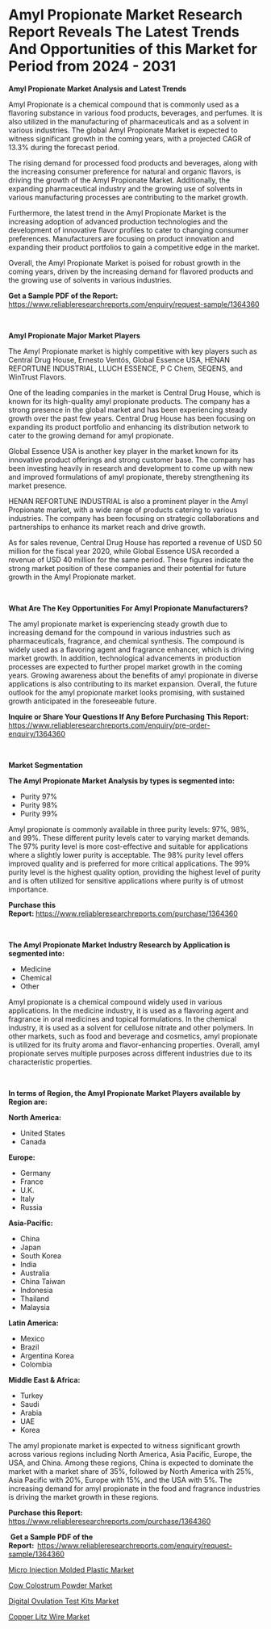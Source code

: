 <p><h1>Amyl Propionate Market Research Report Reveals The Latest Trends And Opportunities of this Market for Period from 2024 - 2031</h1></p><p><strong>Amyl Propionate Market Analysis and Latest Trends</strong></p>
<p><p>Amyl Propionate is a chemical compound that is commonly used as a flavoring substance in various food products, beverages, and perfumes. It is also utilized in the manufacturing of pharmaceuticals and as a solvent in various industries. The global Amyl Propionate Market is expected to witness significant growth in the coming years, with a projected CAGR of 13.3% during the forecast period.</p><p>The rising demand for processed food products and beverages, along with the increasing consumer preference for natural and organic flavors, is driving the growth of the Amyl Propionate Market. Additionally, the expanding pharmaceutical industry and the growing use of solvents in various manufacturing processes are contributing to the market growth.</p><p>Furthermore, the latest trend in the Amyl Propionate Market is the increasing adoption of advanced production technologies and the development of innovative flavor profiles to cater to changing consumer preferences. Manufacturers are focusing on product innovation and expanding their product portfolios to gain a competitive edge in the market.</p><p>Overall, the Amyl Propionate Market is poised for robust growth in the coming years, driven by the increasing demand for flavored products and the growing use of solvents in various industries.</p></p>
<p><strong>Get a Sample PDF of the Report:&nbsp;</strong> <a href="https://www.reliableresearchreports.com/enquiry/request-sample/1364360">https://www.reliableresearchreports.com/enquiry/request-sample/1364360</a></p>
<p>&nbsp;</p>
<p><strong>Amyl Propionate Major Market Players</strong></p>
<p><p>The Amyl Propionate market is highly competitive with key players such as Central Drug House, Ernesto Ventós, Global Essence USA, HENAN REFORTUNE INDUSTRIAL, LLUCH ESSENCE, P C Chem, SEQENS, and WinTrust Flavors. </p><p>One of the leading companies in the market is Central Drug House, which is known for its high-quality amyl propionate products. The company has a strong presence in the global market and has been experiencing steady growth over the past few years. Central Drug House has been focusing on expanding its product portfolio and enhancing its distribution network to cater to the growing demand for amyl propionate.</p><p>Global Essence USA is another key player in the market known for its innovative product offerings and strong customer base. The company has been investing heavily in research and development to come up with new and improved formulations of amyl propionate, thereby strengthening its market presence.</p><p>HENAN REFORTUNE INDUSTRIAL is also a prominent player in the Amyl Propionate market, with a wide range of products catering to various industries. The company has been focusing on strategic collaborations and partnerships to enhance its market reach and drive growth.</p><p>As for sales revenue, Central Drug House has reported a revenue of USD 50 million for the fiscal year 2020, while Global Essence USA recorded a revenue of USD 40 million for the same period. These figures indicate the strong market position of these companies and their potential for future growth in the Amyl Propionate market.</p></p>
<p>&nbsp;</p>
<p><strong>What Are The Key Opportunities For Amyl Propionate Manufacturers?</strong></p>
<p><p>The amyl propionate market is experiencing steady growth due to increasing demand for the compound in various industries such as pharmaceuticals, fragrance, and chemical synthesis. The compound is widely used as a flavoring agent and fragrance enhancer, which is driving market growth. In addition, technological advancements in production processes are expected to further propel market growth in the coming years. Growing awareness about the benefits of amyl propionate in diverse applications is also contributing to its market expansion. Overall, the future outlook for the amyl propionate market looks promising, with sustained growth anticipated in the foreseeable future.</p></p>
<p><strong>Inquire or Share Your Questions If Any Before Purchasing This Report:</strong> <a href="https://www.reliableresearchreports.com/enquiry/pre-order-enquiry/1364360">https://www.reliableresearchreports.com/enquiry/pre-order-enquiry/1364360</a></p>
<p>&nbsp;</p>
<p><strong>Market Segmentation</strong></p>
<p><strong>The Amyl Propionate Market Analysis by types is segmented into:</strong></p>
<p><ul><li>Purity 97%</li><li>Purity 98%</li><li>Purity 99%</li></ul></p>
<p><p>Amyl propionate is commonly available in three purity levels: 97%, 98%, and 99%. These different purity levels cater to varying market demands. The 97% purity level is more cost-effective and suitable for applications where a slightly lower purity is acceptable. The 98% purity level offers improved quality and is preferred for more critical applications. The 99% purity level is the highest quality option, providing the highest level of purity and is often utilized for sensitive applications where purity is of utmost importance.</p></p>
<p><strong>Purchase this Report:&nbsp;</strong><a href="https://www.reliableresearchreports.com/purchase/1364360">https://www.reliableresearchreports.com/purchase/1364360</a></p>
<p>&nbsp;</p>
<p><strong>The Amyl Propionate Market Industry Research by Application is segmented into:</strong></p>
<p><ul><li>Medicine</li><li>Chemical</li><li>Other</li></ul></p>
<p><p>Amyl propionate is a chemical compound widely used in various applications. In the medicine industry, it is used as a flavoring agent and fragrance in oral medicines and topical formulations. In the chemical industry, it is used as a solvent for cellulose nitrate and other polymers. In other markets, such as food and beverage and cosmetics, amyl propionate is utilized for its fruity aroma and flavor-enhancing properties. Overall, amyl propionate serves multiple purposes across different industries due to its characteristic properties.</p></p>
<p>&nbsp;</p>
<p><strong>In terms of Region, the Amyl Propionate Market Players available by Region are:</strong></p>
<p>
    <p> <strong> North America: </strong>
        <ul>
            <li>United States</li>
            <li>Canada</li>
        </ul>
        </p> 
    <p> <strong> Europe: </strong>
        <ul>
            <li>Germany</li>
            <li>France</li>
            <li>U.K.</li>
            <li>Italy</li>
            <li>Russia</li>
        </ul>
        </p> 
    <p> <strong> Asia-Pacific: </strong>
        <ul>
            <li>China</li>
            <li>Japan</li>
            <li>South Korea</li>
            <li>India</li>
            <li>Australia</li>
            <li>China Taiwan</li>
            <li>Indonesia</li>
            <li>Thailand</li>
            <li>Malaysia</li>
        </ul>
        </p> 
    <p> <strong> Latin America: </strong>
        <ul>
            <li>Mexico</li>
            <li>Brazil</li>
            <li>Argentina Korea</li>
            <li>Colombia</li>
        </ul>
        </p> 
    <p> <strong> Middle East & Africa: </strong>
        <ul>
            <li>Turkey</li>
            <li>Saudi</li>
            <li>Arabia</li>
            <li>UAE</li>
            <li>Korea</li>
        </ul>
    </p>
    </p>
<p><p>The amyl propionate market is expected to witness significant growth across various regions including North America, Asia Pacific, Europe, the USA, and China. Among these regions, China is expected to dominate the market with a market share of 35%, followed by North America with 25%, Asia Pacific with 20%, Europe with 15%, and the USA with 5%. The increasing demand for amyl propionate in the food and fragrance industries is driving the market growth in these regions.</p></p>
<p><strong>Purchase this Report: </strong><a href="https://www.reliableresearchreports.com/purchase/1364360">https://www.reliableresearchreports.com/purchase/1364360</a></p>
<p>&nbsp;<strong>Get a Sample PDF of the Report:&nbsp;&nbsp;</strong><a href="https://www.reliableresearchreports.com/enquiry/request-sample/1364360">https://www.reliableresearchreports.com/enquiry/request-sample/1364360</a></p>
<p><strong></strong></p>
<p><p><a href="https://github.com/juancolorado15/Market-Research-Report-List-1/blob/main/micro-injection-molded-plastic-market.md">Micro Injection Molded Plastic Market</a></p><p><a href="https://issuu.com/reportprime-2/docs/cow-colostrum-powder-market-size-2030.pptx">Cow Colostrum Powder Market</a></p><p><a href="https://issuu.com/reportprime-2/docs/digital-ovulation-test-kits-market-size-2030.pptx">Digital Ovulation Test Kits Market</a></p><p><a href="https://github.com/dx0328/Market-Research-Report-List-1/blob/main/copper-litz-wire-market.md">Copper Litz Wire Market</a></p></p>